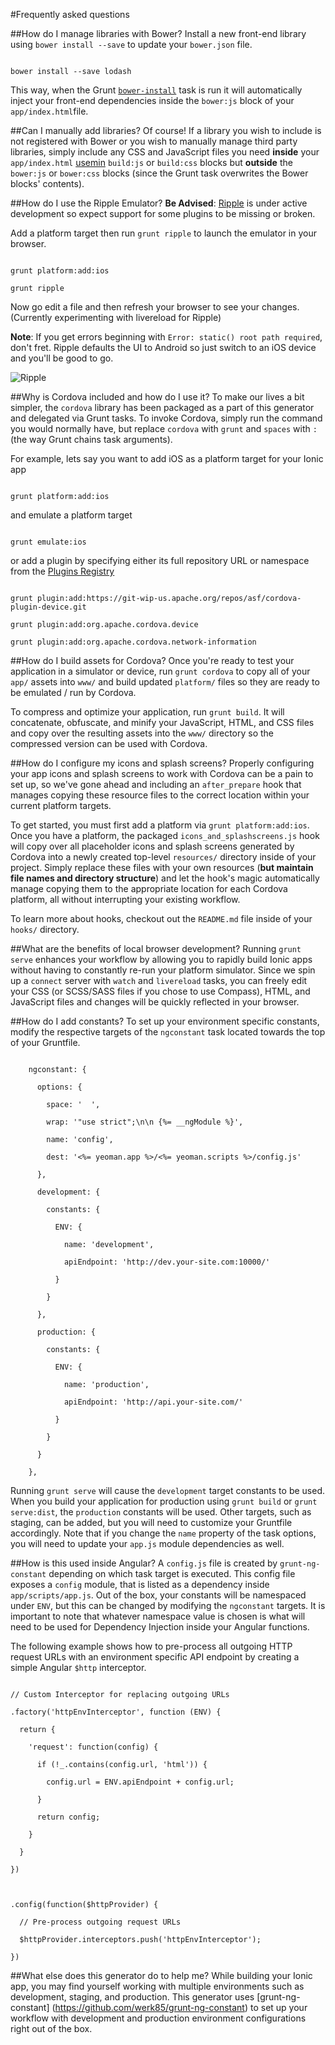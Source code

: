 #Frequently asked questions

##How do I manage libraries with Bower?
Install a new front-end library using `bower install --save` to update your `bower.json` file.

```

bower install --save lodash

```

This way, when the Grunt [`bower-install`](https://github.com/stephenplusplus/grunt-bower-install#grunt-bower-install) task is run it will automatically inject your front-end dependencies inside the `bower:js` block of your `app/index.html`file.

##Can I manually add libraries?
Of course! If a library you wish to include is not registered with Bower or you wish to manually manage third party libraries, simply include any CSS and JavaScript files you need **inside** your `app/index.html` [usemin](https://github.com/yeoman/grunt-usemin#blocks) `build:js` or `build:css` blocks but **outside** the `bower:js` or `bower:css` blocks (since the Grunt task overwrites the Bower blocks' contents).

##How do I use the Ripple Emulator?
**Be Advised**: [Ripple](http://ripple.incubator.apache.org/) is under active development so expect support for some plugins to be missing or broken.



Add a platform target then run `grunt ripple` to launch the emulator in your browser.

```

grunt platform:add:ios

grunt ripple

```



Now go edit a file and then refresh your browser to see your changes. (Currently experimenting with livereload for Ripple)



**Note**: If you get errors beginning with `Error: static() root path required`, don't fret. Ripple defaults the UI to Android so just switch to an iOS device and you'll be good to go.



![Ripple](http://i.imgur.com/LA4Hip1l.png)

##Why is Cordova included and how do I use it?
To make our lives a bit simpler, the `cordova` library has been packaged as a part of this generator and delegated via Grunt tasks. To invoke Cordova, simply run the command you would normally have, but replace `cordova` with `grunt` and `spaces` with `:` (the way Grunt chains task arguments).



For example, lets say you want to add iOS as a platform target for your Ionic app

```

grunt platform:add:ios

```

and emulate a platform target

```

grunt emulate:ios

```

or add a plugin by specifying either its full repository URL or namespace from the [Plugins Registry](http://plugins.cordova.io)

```

grunt plugin:add:https://git-wip-us.apache.org/repos/asf/cordova-plugin-device.git

grunt plugin:add:org.apache.cordova.device

grunt plugin:add:org.apache.cordova.network-information

```

##How do I build assets for Cordova?
Once you're ready to test your application in a simulator or device, run `grunt cordova` to copy all of your `app/` assets into `www/` and build updated `platform/` files so they are ready to be emulated / run by Cordova.



To compress and optimize your application, run `grunt build`. It will concatenate, obfuscate, and minify your JavaScript, HTML, and CSS files and copy over the resulting assets into the `www/` directory so the compressed version can be used with Cordova.

##How do I configure my icons and splash screens?
Properly configuring your app icons and splash screens to work with Cordova can be a pain to set up, so we've gone ahead and including an `after_prepare` hook that manages copying these resource files to the correct location within your current platform targets.



To get started, you must first add a platform via `grunt platform:add:ios`. Once you have a platform, the packaged `icons_and_splashscreens.js` hook will copy over all placeholder icons and splash screens generated by Cordova into a newly created top-level `resources/` directory inside of your project. Simply replace these files with your own resources (**but maintain file names and directory structure**) and let the hook's magic automatically manage copying them to the appropriate location for each Cordova platform, all without interrupting your existing workflow.



To learn more about hooks, checkout out the `README.md` file inside of your `hooks/` directory.

##What are the benefits of local browser development?
Running `grunt serve` enhances your workflow by allowing you to rapidly build Ionic apps without having to constantly re-run your platform simulator. Since we spin up a `connect` server with `watch` and `livereload` tasks, you can freely edit your CSS (or SCSS/SASS files if you chose to use Compass), HTML, and JavaScript files and changes will be quickly reflected in your browser.

##How do I add constants?
To set up your environment specific constants, modify the respective targets of the `ngconstant` task located towards the top of your Gruntfile.

```

    ngconstant: {

      options: {

        space: '  ',

        wrap: '"use strict";\n\n {%= __ngModule %}',

        name: 'config',

        dest: '<%= yeoman.app %>/<%= yeoman.scripts %>/config.js'

      },  

      development: {

        constants: {

          ENV: {

            name: 'development',

            apiEndpoint: 'http://dev.your-site.com:10000/'

          }   

        }   

      },  

      production: {

        constants: {

          ENV: {

            name: 'production',

            apiEndpoint: 'http://api.your-site.com/'

          }   

        }   

      }   

    }, 

```



Running `grunt serve` will cause the `development` target constants to be used. When you build your application for production using `grunt build` or `grunt serve:dist`, the `production` constants will be used. Other targets, such as staging, can be added, but you will need to customize your Gruntfile accordingly. Note that if you change the `name` property of the task options, you will need to update your `app.js` module dependencies as well.

##How is this used inside Angular?
A `config.js` file is created by `grunt-ng-constant` depending on which task target is executed. This config file exposes a `config` module, that is listed as a dependency inside `app/scripts/app.js`. Out of the box, your constants will be namespaced under `ENV`, but this can be changed by modifying the `ngconstant` targets. It is important to note that whatever namespace value is chosen is what will need to be used for Dependency Injection inside your Angular functions.



The following example shows how to pre-process all outgoing HTTP request URLs with an environment specific API endpoint by creating a simple Angular `$http` interceptor.



```

// Custom Interceptor for replacing outgoing URLs                

.factory('httpEnvInterceptor', function (ENV) {

  return {

    'request': function(config) {

      if (!_.contains(config.url, 'html')) {

        config.url = ENV.apiEndpoint + config.url;

      }

      return config;

    }

  }

})



.config(function($httpProvider) {

  // Pre-process outgoing request URLs

  $httpProvider.interceptors.push('httpEnvInterceptor');

})

```

##What else does this generator do to help me?
While building your Ionic app, you may find yourself working with multiple environments such as development, staging, and production. This generator uses [grunt-ng-constant] (https://github.com/werk85/grunt-ng-constant) to set up your workflow with development and production environment configurations right out of the box.
